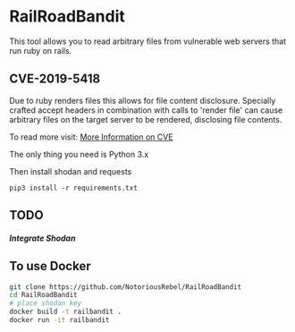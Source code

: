 # RailRoadBandit

This tool allows you to read arbitrary files from vulnerable web servers that run ruby on rails. 
## CVE-2019-5418

Due to ruby renders files this allows for file content disclosure.
Specially crafted accept headers in combination with calls to 'render file'
can cause arbitrary files on the target server to be rendered, disclosing file contents.

To read more visit: [More Information on CVE](https://chybeta.github.io/2019/03/16/Analysis-for%E3%80%90CVE-2019-5418%E3%80%91File-Content-Disclosure-on-Rails/)

The only thing you need is Python 3.x

Then install shodan and requests

```pip3 install -r requirements.txt```

## TODO

##### Integrate Shodan


## To use Docker

```bash
git clone https://github.com/NotoriousRebel/RailRoadBandit
cd RailRoadBandit
# place shodan key 
docker build -t railbandit .  
docker run -it railbandit
```
